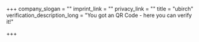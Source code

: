 +++
company_slogan = ""
imprint_link = ""
privacy_link = ""
title = "ubirch"
verification_description_long = "You got an QR Code - here you can verify it!"

+++

